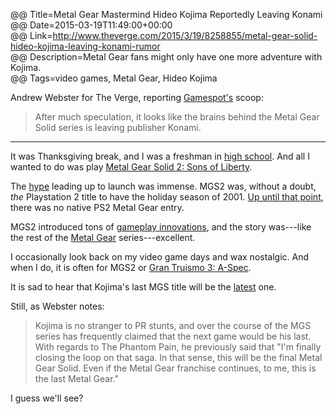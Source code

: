 @@ Title=Metal Gear Mastermind Hideo Kojima Reportedly Leaving Konami  
@@ Date=2015-03-19T11:49:00+00:00  
@@ Link=http://www.theverge.com/2015/3/19/8258855/metal-gear-solid-hideo-kojima-leaving-konami-rumor  
@@ Description=Metal Gear fans might only have one more adventure with Kojima.   
@@ Tags=video games, Metal Gear, Hideo Kojima  

Andrew Webster for The Verge, reporting [Gamespot's][gamespot] scoop:
>After much speculation, it looks like the brains behind the Metal Gear Solid series is leaving publisher Konami.

***

It was Thanksgiving break, and I was a freshman in [high school][cvcaonline]. And all I wanted to do was play [Metal Gear Solid 2: Sons of Liberty][wikipedia].

The [hype][ign] leading up to launch was immense. MGS2 was, without a doubt, *the* Playstation 2 title to have the holiday season of 2001. [Up until that point][wikipedia 2], there was no native PS2 Metal Gear entry. 

MGS2 introduced tons of [gameplay innovations][ign 2], and the story was---like the rest of the [Metal Gear][wikipedia 3] series---excellent. 

I occasionally look back on my video game days and wax nostalgic. And when I do, it is often for MGS2 or [Gran Truismo 3: A-Spec][wikipedia 4].

It is sad to hear that Kojima's last MGS title will be the [latest][wikipedia 5] one.

Still, as Webster notes:
>Kojima is no stranger to PR stunts, and over the course of the MGS series has frequently claimed that the next game would be his last. With regards to The Phantom Pain, he previously said that "I'm finally closing the loop on that saga. In that sense, this will be the final Metal Gear Solid. Even if the Metal Gear franchise continues, to me, this is the last Metal Gear."

I guess we'll see?

[cvcaonline]: http://cvcaonline.net/
[gamespot]: http://www.gamespot.com/articles/kojima-expected-to-leave-konami-after-mgs5-inside-/1100-6426024/
[ign]: http://www.ign.com/videos/2000/09/07/metal-gear-solid-2-sons-of-liberty-ps2-2000-09-07
[ign 2]: http://www.ign.com/articles/2001/11/17/metal-gear-solid-2-sons-of-liberty
[wikipedia]: https://en.wikipedia.org/wiki/Metal_Gear_Solid_2%3A_Sons_of_Liberty
[wikipedia 2]: https://en.wikipedia.org/wiki/List_of_PlayStation_2_games
[wikipedia 3]: https://en.wikipedia.org/wiki/Metal_Gear
[wikipedia 4]: https://en.wikipedia.org/wiki/Gran_Turismo_3:_A-Spec
[wikipedia 5]: https://en.wikipedia.org/wiki/Metal_Gear_Solid_V:_The_Phantom_Pain